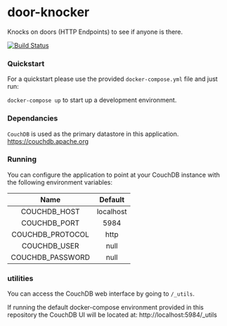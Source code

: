 # door-knocker
Knocks on doors (HTTP Endpoints) to see if anyone is there.

[![Build Status](https://travis-ci.com/datkinson/door-knocker.svg?branch=master)](https://travis-ci.com/datkinson/door-knocker)


### Quickstart

For a quickstart please use the provided `docker-compose.yml` file and just run:

`docker-compose up` to start up a development environment.

### Dependancies

`CouchDB` is used as the primary datastore in this application. https://couchdb.apache.org

### Running

You can configure the application to point at your CouchDB instance with the following environment variables:

| Name | Default |
|:-:|:-:|
| COUCHDB_HOST | localhost |
| COUCHDB_PORT | 5984 |
| COUCHDB_PROTOCOL | http |
| COUCHDB_USER | null |
| COUCHDB_PASSWORD | null |

### utilities

You can access the CouchDB web interface by going to `/_utils`.

If running the default docker-compose environment provided in this repository the CouchDB UI will be located at: http://localhost:5984/_utils